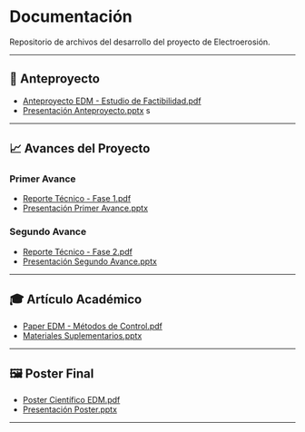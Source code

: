 # Documentación
Repositorio de archivos del desarrollo del proyecto de Electroerosión.

---

## 📄 Anteproyecto
- [Anteproyecto EDM - Estudio de Factibilidad.pdf](docs/anteproyecto/anteproyecto_edm.pdf)
- [Presentación Anteproyecto.pptx](docs/anteproyecto/presentacion_anteproyecto.pptx)
s
---

## 📈 Avances del Proyecto

### Primer Avance
- [Reporte Técnico - Fase 1.pdf](docs/avances/avance1_report.pdf)
- [Presentación Primer Avance.pptx](docs/avances/avance1_presentation.pptx)

### Segundo Avance
- [Reporte Técnico - Fase 2.pdf](docs/avances/avance2_report.pdf)
- [Presentación Segundo Avance.pptx](docs/avances/avance2_presentation.pptx)

---

## 🎓 Artículo Académico
- [Paper EDM - Métodos de Control.pdf](docs/articulo/articulo_edm.pdf)
- [Materiales Suplementarios.pptx](docs/articulo/materiales_suplementarios.pptx)

---

## 🖼️ Poster Final
- [Poster Científico EDM.pdf](docs/poster/poster_edm.pdf)
- [Presentación Poster.pptx](docs/poster/presentacion_poster.pptx)

---